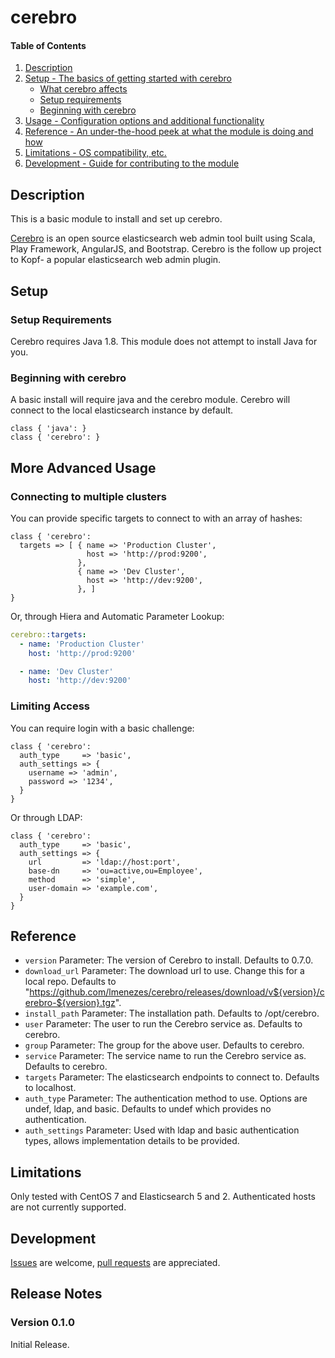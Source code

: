 # cerebro

#### Table of Contents

1. [Description](#description)
1. [Setup - The basics of getting started with cerebro](#setup)
    * [What cerebro affects](#what-cerebro-affects)
    * [Setup requirements](#setup-requirements)
    * [Beginning with cerebro](#beginning-with-cerebro)
1. [Usage - Configuration options and additional functionality](#usage)
1. [Reference - An under-the-hood peek at what the module is doing and how](#reference)
1. [Limitations - OS compatibility, etc.](#limitations)
1. [Development - Guide for contributing to the module](#development)

## Description

This is a basic module to install and set up cerebro.

[Cerebro](https://github.com/lmenezes/cerebro) is an open source elasticsearch
web admin tool built using Scala, Play Framework, AngularJS, and Bootstrap. Cerebro
is the follow up project to Kopf- a popular elasticsearch web admin plugin.

## Setup

### Setup Requirements

Cerebro requires Java 1.8. This module does not attempt to install Java for you.

### Beginning with cerebro

A basic install will require java and the cerebro module. Cerebro will connect to the local elasticsearch instance by default.
```puppet
class { 'java': }
class { 'cerebro': }
```

## More Advanced Usage
### Connecting to multiple clusters
You can provide specific targets to connect to with an array of hashes:
```puppet
class { 'cerebro':
  targets => [ { name => 'Production Cluster',
                 host => 'http://prod:9200',
               },
               { name => 'Dev Cluster',
                 host => 'http://dev:9200',
               }, ]
}
```

Or, through Hiera and Automatic Parameter Lookup:
```yaml
cerebro::targets:
  - name: 'Production Cluster'
    host: 'http://prod:9200'

  - name: 'Dev Cluster'
    host: 'http://dev:9200'

```
### Limiting Access
You can require login with a basic challenge:
```puppet
class { 'cerebro':
  auth_type     => 'basic',
  auth_settings => {
    username => 'admin',
    password => '1234',
  }
}
```
Or through LDAP:
```puppet
class { 'cerebro':
  auth_type     => 'basic',
  auth_settings => {
    url         => 'ldap://host:port',
    base-dn     => 'ou=active,ou=Employee',
    method      => 'simple',
    user-domain => 'example.com',
  }
}
```

## Reference

* `version` Parameter: The version of Cerebro to install. Defaults to 0.7.0.
* `download_url` Parameter: The download url to use. Change this for a local repo. Defaults to "https://github.com/lmenezes/cerebro/releases/download/v${version}/cerebro-${version}.tgz".
* `install_path` Parameter: The installation path. Defaults to /opt/cerebro.
* `user` Parameter: The user to run the Cerebro service as. Defaults to cerebro.
* `group` Parameter: The group for the above user. Defaults to cerebro.
* `service` Parameter: The service name to run the Cerebro service as. Defaults to cerebro.
* `targets` Parameter: The elasticsearch endpoints to connect to. Defaults to localhost.
* `auth_type` Parameter: The authentication method to use. Options are undef, ldap, and basic. Defaults to undef which provides no authentication.
* `auth_settings` Parameter: Used with ldap and basic authentication types, allows implementation details to be provided.

## Limitations

Only tested with CentOS 7 and Elasticsearch 5 and 2. Authenticated hosts are not currently supported.

## Development

[Issues](https://github.com/mrwulf/puppet-cerebro/issues) are welcome, [pull requests](https://github.com/mrwulf/puppet-cerebro/pulls) are appreciated.

## Release Notes

### Version 0.1.0
Initial Release.
